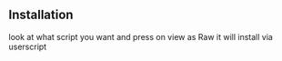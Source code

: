 ## Installation
look at what script you want and press on view as Raw
it will install via userscript
